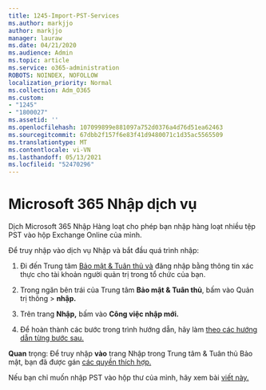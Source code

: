 ```yaml
---
title: 1245-Import-PST-Services
ms.author: markjjo
author: markjjo
manager: lauraw
ms.date: 04/21/2020
ms.audience: Admin
ms.topic: article
ms.service: o365-administration
ROBOTS: NOINDEX, NOFOLLOW
localization_priority: Normal
ms.collection: Adm_O365
ms.custom:
- "1245"
- "1800027"
ms.assetid: ''
ms.openlocfilehash: 107099899e881097a752d0376a4d76d51ea62463
ms.sourcegitcommit: 67dbb2f157f6e83f41d9480071c1d35ac5565509
ms.translationtype: MT
ms.contentlocale: vi-VN
ms.lasthandoff: 05/13/2021
ms.locfileid: "52470296"
---
```

# <a name="microsoft-365-import-service"></a>Microsoft 365 Nhập dịch vụ

Dịch Microsoft 365 Nhập Hàng loạt cho phép bạn nhập hàng loạt nhiều tệp PST vào hộp Exchange Online của mình.

Để truy nhập vào dịch vụ Nhập và bắt đầu quá trình nhập:

1. Đi đến Trung tâm [Bảo mật & Tuân thủ và](https://protection.office.com) đăng nhập bằng thông tin xác thực cho tài khoản người quản trị trong tổ chức của bạn.

2. Trong ngăn bên trái của Trung tâm **Bảo mật & Tuân thủ**, bấm vào Quản trị thông > **nhập.**

3. Trên trang **Nhập,** bấm vào **Công việc nhập mới.**

4. Để hoàn thành các bước trong trình hướng dẫn, hãy làm [theo các hướng dẫn từng bước sau.](/microsoft-365/compliance/use-network-upload-to-import-pst-files.md)

**Quan** trọng: Để truy nhập **vào** trang Nhập trong Trung tâm & Tuân thủ Bảo mật, bạn đã được gán [các quyền thích hợp.](/microsoft-365/security/office-365-security/use-dkim-to-validate-outbound-email.md)

Nếu bạn chỉ muốn nhập PST vào hộp thư của mình, hãy xem bài [viết này.](https://support.office.com/article/import-email-contacts-and-calendar-from-an-outlook-pst-file-431a8e9a-f99f-4d5f-ae48-ded54b3440ac)
